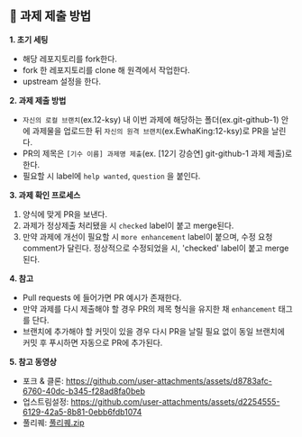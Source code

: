 ## 👑 과제 제출 방법

**1. 초기 세팅**

* 해당 레포지토리를 fork한다.
* fork 한 레포지토리를 clone 해 원격에서 작업한다.
* upstream 설정을 한다.

**2. 과제 제출 방법**

* `자신의 로컬 브랜치`(ex.12-ksy) 내 이번 과제에 해당하는 폴더(ex.git-github-1) 안에 과제물을 업로드한 뒤 `자신의 원격 브랜치`(ex.EwhaKing:12-ksy)로 PR을 날린다.
* PR의 제목은 `[기수 이름] 과제명 제출`(ex. [12기 강승연] git-github-1 과제 제출)로 한다.
* 필요할 시 label에 `help wanted`, `question` 을 붙인다.


**3. 과제 확인 프로세스**

1. 양식에 맞게 PR을 보낸다.
2. 과제가 정상제출 처리됐을 시 `checked` label이 붙고 merge된다.
3. 만약 과제에 개선이 필요할 시 `more enhancement` label이 붙으며, 수정 요청 comment가 달린다. 정상적으로 수정되었을 시, 'checked' label이 붙고 merge된다.

**4. 참고**

* Pull requests 에 들어가면 PR 예시가 존재한다.
* 만약 과제를 다시 제출해야 할 경우 PR의 제목 형식을 유지한 채 `enhancement` 태그를 단다.
* 브랜치에 추가해야 할 커밋이 있을 경우 다시 PR을 날릴 필요 없이 동일 브랜치에 커밋 후 푸시하면 자동으로 PR에 추가된다.

**5. 참고 동영상**
* 포크 & 클론: https://github.com/user-attachments/assets/d8783afc-6760-40dc-b345-f28ad8fa0beb
* 업스트림설정: https://github.com/user-attachments/assets/d2254555-6129-42a5-8b81-0ebb6fdb1074
* 풀리퀘: [풀리퀘.zip](https://github.com/user-attachments/files/19333213/default.zip)




